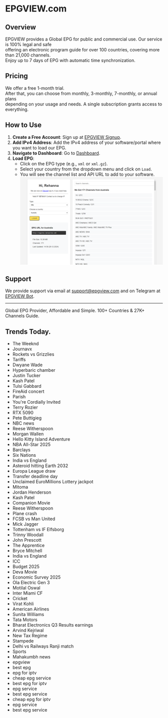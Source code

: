 # EPGVIEW.com



## Overview
EPGVIEW provides a Global EPG for public and commercial use. Our service is 100% legal and safe\
offering an electronic program guide for over 100 countries, covering more than 21,000 channels.\
Enjoy up to 7 days of EPG with automatic time synchronization.

## Pricing
We offer a free 1-month trial. \
After that, you can choose from monthly, 3-monthly, 7-monthly, or annual plans \
depending on your usage and needs. A single subscription grants access to everything.

## How to Use
1. **Create a Free Account**: Sign up at [EPGVIEW Signup](https://epgview.com/signup.php).
2. **Add IPv4 Address**: Add the IPv4 address of your software/portal where you want to load our EPG.
3. **Navigate to Dashboard**: Go to [Dashboard](https://epgview.com/dashboard.php).
4. **Load EPG**:
   - Click on the EPG type (e.g., `xml` or `xml.gz`).
   - Select your country from the dropdown menu and click on `Load`.
   - You will see the channel list and API URL to add to your software.
![EPGVIEW](img/dashboard.png)
## Support
We provide support via email at [support@epgview.com](mailto:support@epgview.com) and on Telegram at [EPGVIEW Bot](https://t.me/epgview_bot).

---

Global EPG Provider, Affordable and Simple. 100+ Countries & 27K+ Channels Guide.

## Trends Today.

- The Weeknd
- Journavx
- Rockets vs Grizzlies
- Tariffs
- Dwyane Wade
- Hyperbaric chamber
- Justin Tucker
- Kash Patel
- Tulsi Gabbard
- FireAid concert
- Parish
- You're Cordially Invited
- Terry Rozier
- RTX 5090
- Pete Buttigieg
- NBC news
- Reese Witherspoon
- Morgan Wallen
- Hello Kitty Island Adventure
- NBA All-Star 2025
- Barclays
- Six Nations
- India vs England
- Asteroid hitting Earth 2032
- Europa League draw
- Transfer deadline day
- Unclaimed EuroMillions Lottery jackpot
- Mitoma
- Jordan Henderson
- Kash Patel
- Companion Movie
- Reese Witherspoon
- Plane crash
- FCSB vs Man United
- Mick Jagger
- Tottenham vs IF Elfsborg
- Trinny Woodall
- John Prescott
- The Apprentice
- Bryce Mitchell
- India vs England
- ICC
- Budget 2025
- Deva Movie
- Economic Survey 2025
- Ola Electric Gen 3
- Motilal Oswal
- Inter Miami CF
- Cricket
- Virat Kohli
- American Airlines
- Sunita Williams
- Tata Motors
- Bharat Electronics Q3 Results earnings
- Arvind Kejriwal
- New Tax Regime
- Stampede
- Delhi vs Railways Ranji match
- Sports
- Mahakumbh news
- epgview
- best epg
- epg for iptv
- cheap epg service
- best epg for iptv
- epg service
- best epg service
- cheap epg for iptv
- epg service
- best epg service
